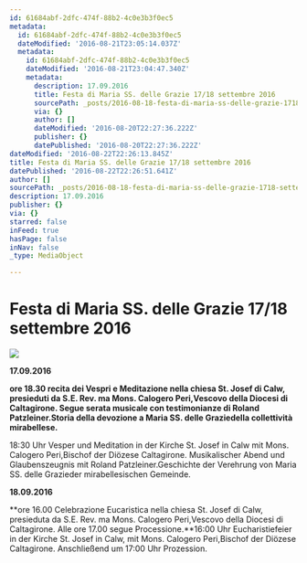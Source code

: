 ```yaml
---
id: 61684abf-2dfc-474f-88b2-4c0e3b3f0ec5
metadata:
  id: 61684abf-2dfc-474f-88b2-4c0e3b3f0ec5
  dateModified: '2016-08-21T23:05:14.037Z'
  metadata:
    id: 61684abf-2dfc-474f-88b2-4c0e3b3f0ec5
    dateModified: '2016-08-21T23:04:47.340Z'
    metadata:
      description: 17.09.2016
      title: Festa di Maria SS. delle Grazie 17/18 settembre 2016
      sourcePath: _posts/2016-08-18-festa-di-maria-ss-delle-grazie-1718-settembre-2016.md
      via: {}
      author: []
      dateModified: '2016-08-20T22:27:36.222Z'
      publisher: {}
      datePublished: '2016-08-20T22:27:36.222Z'
dateModified: '2016-08-22T22:26:13.845Z'
title: Festa di Maria SS. delle Grazie 17/18 settembre 2016
datePublished: '2016-08-22T22:26:51.641Z'
author: []
sourcePath: _posts/2016-08-18-festa-di-maria-ss-delle-grazie-1718-settembre-2016.md
description: 17.09.2016
publisher: {}
via: {}
starred: false
inFeed: true
hasPage: false
inNav: false
_type: MediaObject

---
```

# Festa di Maria SS. delle Grazie 17/18 settembre 2016
![](https://the-grid-user-content.s3-us-west-2.amazonaws.com/b1fa1383-b3f6-4ea3-a529-0720f5974bcd.jpg)

**17.09.2016**

**ore 18.30 recita dei Vespri e Meditazione nella chiesa St. Josef di Calw, presieduti da S.E. Rev. ma Mons. Calogero Peri,Vescovo della Diocesi di Caltagirone. Segue serata musicale con testimonianze di Roland Patzleiner.Storia della devozione a Maria SS. delle Graziedella collettività mirabellese.**

18:30 Uhr Vesper und Meditation in der Kirche St. Josef in Calw mit Mons. Calogero Peri,Bischof der Diözese Caltagirone. Musikalischer Abend und Glaubenszeugnis mit Roland Patzleiner.Geschichte der Verehrung von Maria SS. delle Grazieder mirabellesischen Gemeinde.

**18.09.2016**

**ore 16.00 Celebrazione Eucaristica nella chiesa St. Josef di Calw, presieduta da S.E. Rev. ma Mons. Calogero Peri,Vescovo della Diocesi di Caltagirone. Alle ore 17.00 segue Processione.**16:00 Uhr Eucharistiefeier in der Kirche St. Josef in Calw, mit Mons. Calogero Peri,Bischof der Diözese Caltagirone. Anschließend um 17:00 Uhr Prozession.